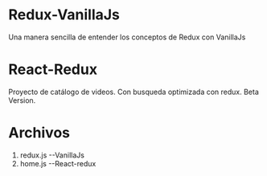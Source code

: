 # Redux-VanillaJs
Una manera sencilla de entender los conceptos de Redux con VanillaJs

# React-Redux

Proyecto de catálogo de videos. Con busqueda optimizada con redux. Beta Version.

# Archivos

1. redux.js --VanillaJs
2. home.js --React-redux
